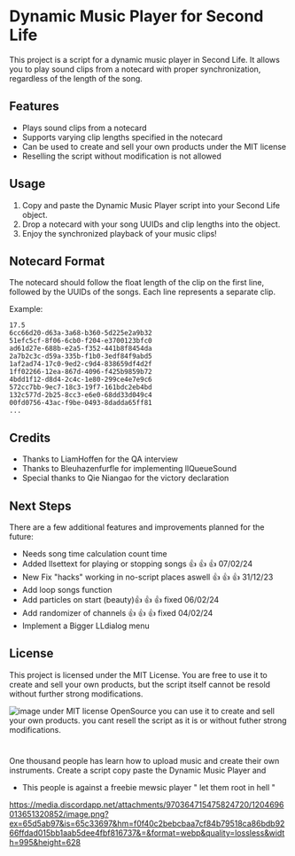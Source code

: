 
# Dynamic Music Player for Second Life

This project is a script for a dynamic music player in Second Life. It allows you to play sound clips from a notecard with proper synchronization, regardless of the length of the song.

## Features

- Plays sound clips from a notecard
- Supports varying clip lengths specified in the notecard
- Can be used to create and sell your own products under the MIT license
- Reselling the script without modification is not allowed

## Usage

1. Copy and paste the Dynamic Music Player script into your Second Life object.
2. Drop a notecard with your song UUIDs and clip lengths into the object.
3. Enjoy the synchronized playback of your music clips!

## Notecard Format

The notecard should follow the float length of the clip on the first line, followed by the UUIDs of the songs. Each line represents a separate clip.

Example:
```
17.5
6cc66d20-d63a-3a68-b360-5d225e2a9b32
51efc5cf-8f06-6cb0-f204-e3700123bfc0
ad61d27e-688b-e2a5-f352-441b8f8454da
2a7b2c3c-d59a-335b-f1b0-3edf84f9abd5
1af2ad74-17c0-9ed2-c9d4-838659df4d2f
1ff02266-12ea-867d-4096-f425b9859b72
4bdd1f12-d8d4-2c4c-1e80-299ce4e7e9c6
572cc7bb-9ec7-18c3-19f7-161bdc2eb4bd
132c577d-2b25-8cc3-e6e0-68dd33d049c4
00fd0756-43ac-f9be-0493-8dadda65ff81
...
```

## Credits

- Thanks to LiamHoffen for the QA interview
- Thanks to Bleuhazenfurfle for implementing llQueueSound
- Special thanks to Qie Niangao for the victory declaration

## Next Steps

There are a few additional features and improvements planned for the future:

- Needs song time calculation count time 
- Added llsettext for playing or stopping songs 👍 👍 👍 07/02/24
- New Fix "hacks" working in no-script places aswell 👍 👍 👍 31/12/23
- Add loop songs function
- Add particles on start (beauty)👍 👍 👍 fixed 06/02/24
- Add randomizer of channels 👍 👍 👍 fixed 04/02/24
- Implement a Bigger LLdialog menu

## License

This project is licensed under the MIT License. You are free to use it to create and sell your own products, but the script itself cannot be resold without further strong modifications.

![image](https://github.com/Dimitrovich702/Dynamic-Music-Player-SL/assets/151694954/964c5efb-9016-481e-a186-e82fd67be9b5)
under MIT license OpenSource you can use it to create and sell your own products.
you cant resell the script as it is or without futher strong modifications.
#
One thousand people has learn how to upload music and create their own instruments.
Create a script copy paste the Dynamic Music Player and


- This people is against a freebie mewsic player " let them root in hell " 

https://media.discordapp.net/attachments/970364715475824720/1204696013651320852/image.png?ex=65d5ab97&is=65c33697&hm=f0f40c2bebcbaa7cf84b79518ca86bdb9266ffdad015bb1aab5dee4fbf816737&=&format=webp&quality=lossless&width=995&height=628 
